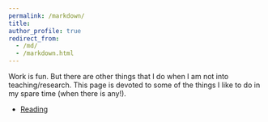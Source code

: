```yaml
---
permalink: /markdown/
title:
author_profile: true
redirect_from:
  - /md/
  - /markdown.html
---
```


Work is fun. But there are other things that I do when I am not into teaching/research. This page is devoted to some of the things I like to do in my spare time (when there is any!).

* <a href="/markdown/Reading.html">Reading</a>

<!--
* <a href="/markdown/travel.html">Travelling</a>
* <a href="/markdown/music.html">Music</a>
* <a href="/markdown/french.html">Language (French)</a>
* <a href="/markdown/sports.html">Sports</a>
* <a href="/markdown/writing.html">Writing</a>
-->
